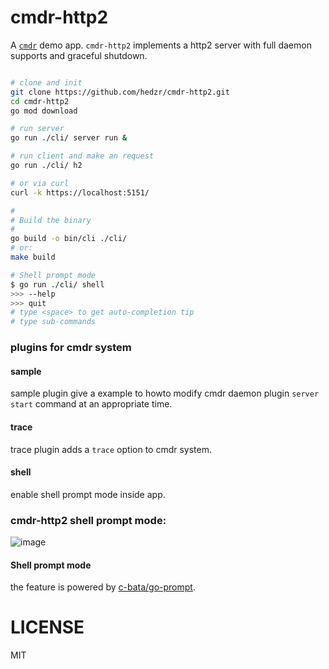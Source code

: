 # cmdr-http2

A [`cmdr`](https://github.com/hedzr/cmdr) demo app.
`cmdr-http2` implements a http2 server with full daemon supports and graceful shutdown.

```bash

# clone and init
git clone https://github.com/hedzr/cmdr-http2.git
cd cmdr-http2
go mod download

# run server
go run ./cli/ server run &

# run client and make an request
go run ./cli/ h2

# or via curl
curl -k https://localhost:5151/

#
# Build the binary
#
go build -o bin/cli ./cli/
# or:
make build

# Shell prompt mode
$ go run ./cli/ shell
>>> --help
>>> quit
# type <space> to get auto-completion tip
# type sub-commands
```


### plugins for cmdr system

#### sample

sample plugin give a example to howto modify cmdr daemon plugin `server` `start` command at an appropriate time.



#### trace

trace plugin adds a `trace` option to cmdr system.



#### shell

enable shell prompt mode inside app.



### cmdr-http2 shell prompt mode:

![image](https://user-images.githubusercontent.com/12786150/71587009-11436500-2b57-11ea-890d-a60989a09248.png)

#### Shell prompt mode

the feature is powered by [c-bata/go-prompt](https://github.com/c-bata/go-prompt).





# LICENSE

MIT
